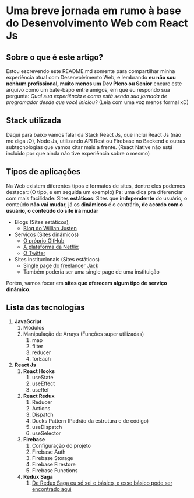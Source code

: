 #  Uma breve jornada em rumo à base do Desenvolvimento Web com React Js

## Sobre o que é este artigo?
Estou escrevendo este README.md somente para compartilhar minha experiência atual com Desenvolvimento Web, e lembrando **eu não sou nenhum profissional, muito menos um Dev Pleno ou Senior** encare este arquivo como um bate-bapo entre amigos, em que eu respondo sua pergunta: *Qual sua experiência e como está sendo sua jornada de programador desde que você iniciou?* (Leia com uma voz menos formal xD)
## Stack utilizada
Daqui para baixo vamos falar da Stack React Js, que inclui React Js (não me diga :O), Node Js, utilizando API Rest ou Firebase no Backend e outras subtecnologias que vamos citar mais a frente. (React Native não está incluido por que ainda não tive experiência sobre o mesmo)

## Tipos de aplicações
Na Web existem diferentes tipos e formatos de sites, dentre eles podemos destacar: (O tipo, e em seguida um exemplo) Ps: uma dica pra diferenciar com mais facilidade: Sites **estáticos**: Sites que **independente** do usuário, o conteúdo **não vai mudar**, já os **dinâmicos** é o contrário, **de acordo com o usuário, o conteúdo do site irá mudar**
- Blogs (Sites estáticos),
	- [Blog do Willian Justen](https://willianjusten.com.br/ "Blog do Willian Justen")
- Serviços (Sites dinâmicos)
	- [O próprio GitHub](http://github.com "O próprio GitHub")
	- [A plataforma da Netflix](https://www.netflix.com/br/ "A plataforma da Netflix")
	- [O Twitter](http://twitter.com "O Twitter")
- Sites institucionais (Sites estáticos)
	- [Single page do freelancer Jack](https://jacekjeznach.com/ "Single page do freelancer Jack")
	- Também poderia ser uma single page de uma instituição

Porém, vamos focar em **sites que oferecem algum tipo de serviço dinâmico.**

## Lista das tecnologias
1. **JavaScript**
	1. Módulos
	2. Manipulação de Arrays (Funções super utilizadas)
		1. map
		2. filter
		3. reducer
		4. forEach
1. **React Js**
	1. **React Hooks**
		1. useState
		2. useEffect
		3. useRef
	2. **React Redux**
		1. Reducer
		2. Actions
		3. Dispatch
		4. Ducks Pattern (Padrão da estrutura e de código)
		5. useDispatch
		6. useSelector
	3. **Firebase**
		1. Configuração do projeto
		2. Firebase Auth
		3. Firebase Storage
		4. Firebase Firestore
		5. Firebase Functions
	4. **Redux Saga**
		1. [De Redux Saga eu só sei o básico, e esse básico pode ser encontrado aqui](https://www.youtube.com/watch?v=qU9DesjDJic "De Redux Saga eu só sei o básico, e esse básico pode ser encontrado aqui")


